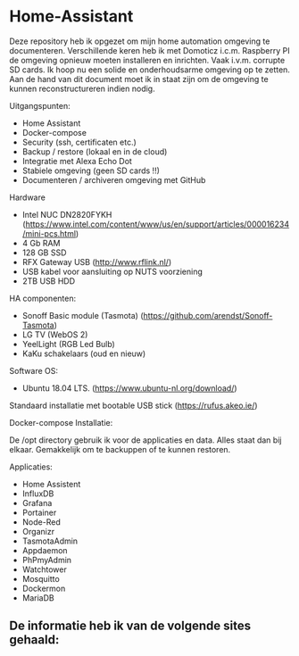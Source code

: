 # Home-Assistant
Deze repository heb ik opgezet om mijn home automation omgeving te documenteren. Verschillende keren heb ik met Domoticz i.c.m. Raspberry PI de omgeving opnieuw moeten installeren en inrichten. Vaak i.v.m. corrupte SD cards. 
Ik hoop nu een solide en onderhoudsarme omgeving op te zetten. Aan de hand van dit document moet ik in staat zijn om de omgeving te kunnen reconstructureren indien nodig.

Uitgangspunten:
- Home Assistant
- Docker-compose
- Security (ssh, certificaten etc.)
- Backup / restore (lokaal en in de cloud)
- Integratie met Alexa Echo Dot
- Stabiele omgeving (geen SD cards !!)
- Documenteren / archiveren omgeving met GitHub

Hardware
- Intel NUC DN2820FYKH (https://www.intel.com/content/www/us/en/support/articles/000016234/mini-pcs.html)
- 4 Gb RAM
- 128 GB SSD
- RFX Gateway USB (http://www.rflink.nl/)
- USB kabel voor aansluiting op NUTS voorziening
- 2TB USB HDD

HA componenten:
- Sonoff Basic module (Tasmota) (https://github.com/arendst/Sonoff-Tasmota)
- LG TV (WebOS 2)
- YeelLight (RGB Led Bulb)
- KaKu schakelaars (oud en nieuw)

Software
OS:
- Ubuntu 18.04 LTS. (https://www.ubuntu-nl.org/download/)

Standaard installatie met bootable USB stick (https://rufus.akeo.ie/)

Docker-compose
Installatie:

De /opt directory gebruik ik voor de applicaties en data. Alles staat dan bij elkaar. Gemakkelijk om te backuppen of te kunnen restoren.

Applicaties:
- Home Assistent
- InfluxDB
- Grafana
- Portainer
- Node-Red
- Organizr
- TasmotaAdmin
- Appdaemon
- PhPmyAdmin
- Watchtower
- Mosquitto
- Dockermon
- MariaDB

De informatie heb ik van de volgende sites gehaald:
- 
